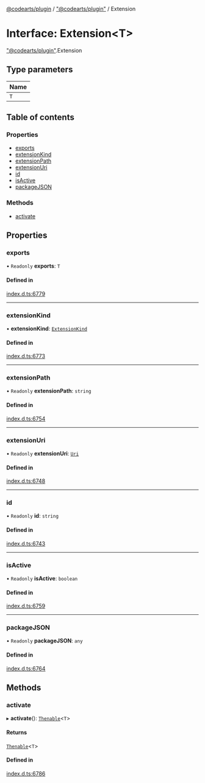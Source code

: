 [@codearts/plugin](../README.md) / ["@codearts/plugin"](../modules/_codearts_plugin_.md) / Extension

# Interface: Extension<T\>

["@codearts/plugin"](../modules/_codearts_plugin_.md).Extension

## Type parameters

| Name |
| :------ |
| `T` |

## Table of contents

### Properties

- [exports](codearts_plugin_.Extension.md#exports)
- [extensionKind](codearts_plugin_.Extension.md#extensionkind)
- [extensionPath](codearts_plugin_.Extension.md#extensionpath)
- [extensionUri](codearts_plugin_.Extension.md#extensionuri)
- [id](codearts_plugin_.Extension.md#id)
- [isActive](codearts_plugin_.Extension.md#isactive)
- [packageJSON](codearts_plugin_.Extension.md#packagejson)

### Methods

- [activate](codearts_plugin_.Extension.md#activate)

## Properties

### exports

• `Readonly` **exports**: `T`

#### Defined in

[index.d.ts:6779](https://github.com/huaweicloud/cloudide-plugin-api/blob/3b0eee8/index.d.ts#L6779)

___

### extensionKind

• **extensionKind**: [`ExtensionKind`](../enums/codearts_plugin_.ExtensionKind.md)

#### Defined in

[index.d.ts:6773](https://github.com/huaweicloud/cloudide-plugin-api/blob/3b0eee8/index.d.ts#L6773)

___

### extensionPath

• `Readonly` **extensionPath**: `string`

#### Defined in

[index.d.ts:6754](https://github.com/huaweicloud/cloudide-plugin-api/blob/3b0eee8/index.d.ts#L6754)

___

### extensionUri

• `Readonly` **extensionUri**: [`Uri`](../classes/codearts_plugin_.Uri.md)

#### Defined in

[index.d.ts:6748](https://github.com/huaweicloud/cloudide-plugin-api/blob/3b0eee8/index.d.ts#L6748)

___

### id

• `Readonly` **id**: `string`

#### Defined in

[index.d.ts:6743](https://github.com/huaweicloud/cloudide-plugin-api/blob/3b0eee8/index.d.ts#L6743)

___

### isActive

• `Readonly` **isActive**: `boolean`

#### Defined in

[index.d.ts:6759](https://github.com/huaweicloud/cloudide-plugin-api/blob/3b0eee8/index.d.ts#L6759)

___

### packageJSON

• `Readonly` **packageJSON**: `any`

#### Defined in

[index.d.ts:6764](https://github.com/huaweicloud/cloudide-plugin-api/blob/3b0eee8/index.d.ts#L6764)

## Methods

### activate

▸ **activate**(): [`Thenable`](Thenable.md)<`T`\>

#### Returns

[`Thenable`](Thenable.md)<`T`\>

#### Defined in

[index.d.ts:6786](https://github.com/huaweicloud/cloudide-plugin-api/blob/3b0eee8/index.d.ts#L6786)
